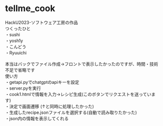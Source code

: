 # tellme_cook
HackU2023-ソフトウェア工房の作品<br />
つくったひと<br />
  ・sushi<br />
  ・yosh1y<br />
  ・こんどう<br />
  ・Ryuuichi<br />
  <br />
  本当はバックでファイル作成→フロントで表示したかったのですが、時間・技術不足で省略です
  <br />
  使い方<br />
  ・getapi.pyでchatgptのapiキーを設定<br />
  ・server.pyを実行<br />
  ・cook1.htmlで情報を入力→レシピ生成(このボタンでリクエストを送っています)<br />
  ・決定で画面遷移 (↑と同時に処理したかった)<br />
  ・生成したrecipe.jsonファイルを選択する(自動で読み取りたかった)<br />
  ・json内の情報を表示してくれる<br />
  
